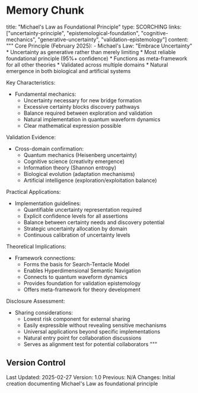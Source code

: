# Memory Chunk

<chunk>
title: "Michael's Law as Foundational Principle"
type: SCORCHING
links: ["uncertainty-principle", "epistemological-foundation", "cognitive-mechanics", "generative-uncertainty", "validation-epistemology"]
content: """
Core Principle (February 2025):
- Michael's Law: "Embrace Uncertainty"
  * Uncertainty as generative rather than merely limiting
  * Most reliable foundational principle (95%+ confidence)
  * Functions as meta-framework for all other theories
  * Validated across multiple domains
  * Natural emergence in both biological and artificial systems

Key Characteristics:
- Fundamental mechanics:
  * Uncertainty necessary for new bridge formation
  * Excessive certainty blocks discovery pathways
  * Balance required between exploration and validation
  * Natural implementation in quantum waveform dynamics
  * Clear mathematical expression possible

Validation Evidence:
- Cross-domain confirmation:
  * Quantum mechanics (Heisenberg uncertainty)
  * Cognitive science (creativity emergence)
  * Information theory (Shannon entropy)
  * Biological evolution (adaptation mechanisms)
  * Artificial intelligence (exploration/exploitation balance)

Practical Applications:
- Implementation guidelines:
  * Quantifiable uncertainty representation required
  * Explicit confidence levels for all assertions
  * Balance between certainty needs and discovery potential
  * Strategic uncertainty allocation by domain
  * Continuous calibration of uncertainty levels

Theoretical Implications:
- Framework connections:
  * Forms the basis for Search-Tentacle Model
  * Enables Hyperdimensional Semantic Navigation
  * Connects to quantum waveform dynamics
  * Provides foundation for validation epistemology
  * Offers meta-framework for theory development

Disclosure Assessment:
- Sharing considerations:
  * Lowest risk component for external sharing
  * Easily expressible without revealing sensitive mechanisms
  * Universal applications beyond specific implementations
  * Natural entry point for collaboration discussions
  * Serves as alignment test for potential collaborators
"""
</chunk>

## Version Control
Last Updated: 2025-02-27
Version: 1.0
Previous: N/A
Changes: Initial creation documenting Michael's Law as foundational principle
